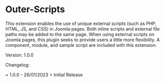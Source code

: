 # Outer-Scripts
This extension enables the use of unique external scripts (such as PHP, HTML, JS, and CSS) in Joomla pages. Both inline scripts and external file paths may be added to the same page. When using external scripts on Joomla pages, this plugin seeks to provide users a little more flexibility. A component, module, and sample script are included with this extension.

Version: 1.0.0

Changelog:

= 1.0.0 - 26/01/2023 =
Initial Release